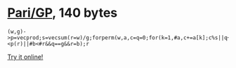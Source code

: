 # [Pari/GP], 140 bytes

    (w,g)->p=vecprod;s=vecsum(r=w)/g;forperm(w,a,c=q=0;for(k=1,#a,c+=a[k];c%s||q++==g||b=Vec(a[k+1..#a]));#b==#r&&p(b)<p(r)||#b<#r&&q==g&&r=b);r

[Try it online!][TIO-kwq169s7]

[Pari/GP]: http://pari.math.u-bordeaux.fr/
[TIO-kwq169s7]: https://tio.run/##jY3RasMwDEV/RdQs2ETp6rXdVlz1M/YS/GC7SShNV8fZVgb@98ymFMpeNpDg6uroyptwqDo/tUATv2Anqp2nr8b5cN6rMavx88QDXcRjp9pz8E04Jc6go4EW2eFHksiSUZKpj1q5hzHGoSyJuhgtvTWOJ7@U8zkzWgjFLBELReG5FVvPg4iR2W12hnRSFIGsUGEy3vff3EC1Ax8O7x9JzvIwA2f6nrcIRgiEuq4lwhPCEmGFsEZ4QXhF2CDIRWqp00pn7k9s9T9sfcOuZKrnu9r8@nfNWt4S7yEtph8 "Pari/GP – Try It Online"